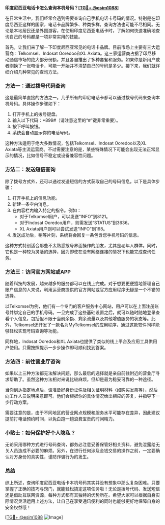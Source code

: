 **印度尼西亚电话卡怎么查询本机号码？[[TG💪+ @esim1088](https://t.me/s/esim1088)]**

在日常生活中，我们经常会遇到需要查询自己手机电话卡号码的情况。特别是在印度尼西亚这样的国家，电话卡品牌繁多、种类多样，查询方法也可能不尽相同。无论是本地居民还是外国游客，在使用印度尼西亚电话卡时，了解如何快速准确地查询自己的号码都是一项非常实用的技能。

首先，让我们来了解一下印度尼西亚常见的电话卡品牌。目前市场上主要有三大运营商：Telkomsel、Indosat Ooredoo和XL Axiata。这三家运营商占据了印尼移动通信市场的绝大部分份额，并且各自推出了多种套餐和服务。如果你是新用户或者刚换了一张电话卡，可能一开始并不清楚自己的号码是多少。接下来，我们就详细介绍几种常见的查询方法。

### 方法一：通过拨号代码查询

这是最简单直接的方法之一。几乎所有的印尼电话卡都可以通过拨号代码来查询本机号码。具体操作步骤如下：

1. 打开手机上的拨号键盘。
2. 输入以下代码：*899#（请注意这里的“#”键非常重要）。
3. 按下呼叫按钮。
4. 系统会自动显示你的电话号码。

这种方法适用于绝大多数情况，包括Telkomsel、Indosat Ooredoo以及XL Axiata等主流运营商。不过需要注意的是，某些特殊情况下可能会出现无法正常显示的情况，比如信号不稳定或设备兼容性问题。

### 方法二：发送短信查询

除了拨号方式外，还可以通过发送短信的方式获取自己的号码信息。以下是具体步骤：

1. 打开手机上的信息功能。
2. 新建一条空白消息。
3. 在内容栏内输入特定的指令。例如：
   - 对于Telkomsel用户，可以发送“INFO”到8121。
   - 对于Indosat Ooredoo用户，则需发送“STATUS”到3636。
   - XL Axiata用户则可以尝试发送“INFO”到168。
4. 发送成功后，稍等片刻，系统将会回复一条包含您手机号码的信息。

这种方式特别适合那些不太熟悉拨号界面操作的朋友，尤其是老年人群体。同时，它也是一种较为灵活的选择，因为即使在没有网络连接的情况下也能完成查询任务。

### 方法三：访问官方网站或APP

随着科技的发展，越来越多的服务都可以在线上完成。对于想要更便捷地管理自己账户信息的人来说，利用运营商提供的官方网站或官方应用程序无疑是一个不错的选择。

以Telkomsel为例，他们有一个专门的客户服务中心网站，用户可以在上面注册账号并绑定自己的手机号码。一旦完成了这些基础设置之后，就可以随时随地登录查看个人信息，包括但不限于当前余额、剩余流量以及其他增值服务的状态等。此外，Telkomsel还开发了一款名为MyTelkomsel的应用程序，通过这款软件同样能够轻松实现号码查询等功能。

同样地，Indosat Ooredoo和XL Axiata也提供了类似的线上平台及应用工具供用户使用。只需按照提示一步步操作即可顺利找到答案。

### 方法四：前往营业厅咨询

如果以上三种方法都无法解决问题，那么最后的选择就是亲自前往附近的营业厅寻求帮助了。虽然这种方法相对来说比较麻烦，但却是最为稳妥可靠的一种途径。

当你到达指定地点后，请准备好身份证件及相关证明材料（如购买发票等），然后向工作人员说明来意即可。他们会根据你的具体情况给出相应的答复，并指导下一步行动方案。

需要注意的是，由于不同地区的营业网点规模和服务水平可能存在差异，因此建议提前打电话预约时间，以免白跑一趟浪费宝贵的时间精力。

### 小贴士：如何保护好个人隐私？

无论采用哪种方式进行号码查询，都务必注意妥善保管好相关资料，避免泄露给无关人员造成不必要的麻烦。另外，在进行任何涉及金钱交易的操作之前，一定要确认对方身份的真实性，谨防诈骗行为的发生。

### 总结

综上所述，查询印度尼西亚电话卡本机号码其实并没有想象中那么复杂困难。只要掌握了正确的技巧与窍门，就能轻松搞定这项任务啦！无论是拨号代码、发送短信还是借助互联网资源，每种方式都有其独特的优势所在。希望大家可以根据自身实际情况灵活运用上述方法，让自己在享受通讯便利的同时也能够更好地保障自身的安全权益哦！

[[TG💪+ @esim1088](https://t.me/s/esim1088) ![Image](https://i.postimg.cc/4NQfJmqS/Snipaste-2025-05-13-00-14-12.png)]